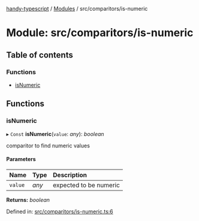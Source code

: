 [handy-typescript](../README.md) / [Modules](../modules.md) / src/comparitors/is-numeric

# Module: src/comparitors/is-numeric

## Table of contents

### Functions

- [isNumeric](src_comparitors_is_numeric.md#isnumeric)

## Functions

### isNumeric

▸ `Const` **isNumeric**(`value`: *any*): *boolean*

comparitor to find numeric values

#### Parameters

| Name | Type | Description |
| :------ | :------ | :------ |
| `value` | *any* | expected to be numeric |

**Returns:** *boolean*

Defined in: [src/comparitors/is-numeric.ts:6](https://github.com/robbiemu/handy-typescript/blob/0fc5e0a/src/comparitors/is-numeric.ts#L6)

